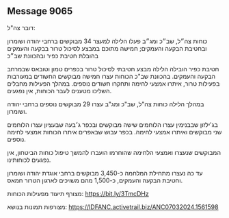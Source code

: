 ## Message 9065

דובר צה"ל:

כוחות צה״ל, שב״כ ומג״ב פעלו הלילה למעצר 34 מבוקשים ברחבי יהודה ושומרון ובחטיבת הבקעה והעמקים; חמישה מתוכם במבצע לסיכול טרור בבקעה והעמקים בהובלת חטיבת כפיר ובהכוונת שב״כ

חטיבת כפיר הובילה הלילה מבצע חטיבתי לסיכול טרור בכפרים טמון וטובאס שבמרחב הבקעה והעמקים. בהכוונת שב"כ הכוחות עצרו חמישה מבוקשים החשודים במעורבות בפעילות טרור, איתרו אמצעי לחימה ותחקרו חשודים נוספים. במהלך הפעילות מחבלים השליכו מטענים לעבר הכוחות, אין נפגעים.

במהלך הלילה כוחות צה"ל, שב"כ ומג"ב עצרו 29 מבוקשים נוספים ברחבי יהודה ושומרון.

בג'ילזון שבבנימין עצרו הלוחמים שישה מבוקשים ובכפר ג׳בעה שבעציון עצרו הלוחמים שני מבוקשים ואיתרו אמצעי לחימה. בכפר עבוש שבאפרים איתרו הכוחות אמצעי לחימה נוספים.

המבוקשים שנעצרו ואמצעי הלחימה שהוחרמו הועברו להמשך טיפול כוחות הביטחון, אין נפגעים לכוחותינו.

עד כה נעצרו מתחילת המלחמה כ-3,450 מבוקשים ברחבי אוגדת יהודה ושומרון וחטיבת הבקעה והעמקים, כ-1,500 מהם משויכים לארגון הטרור חמאס.

מצורף תיעוד מפעילות הכוחות: https://bit.ly/3TmcDHz

מצורפות תמונות בנושא: https://IDFANC.activetrail.biz/ANC07032024.1561598

